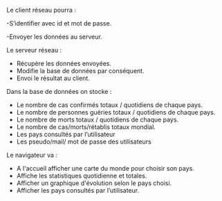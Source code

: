 Le client réseau pourra :

-S’identifier avec id et mot de passe.

 -Envoyer les données au serveur.

Le serveur réseau :

- Récupère les données envoyées.
- Modifie la base de données par conséquent.
- Envoi le résultat au client.

Dans la base de données on stocke :

- Le nombre de cas confirmés totaux / quotidiens de chaque pays.
- Le nombre de personnes guéries totaux / quotidiens de chaque pays.
- Le nombre de morts totaux / quotidiens de chaque pays.
- Le nombre de cas/morts/rétablis totaux mondial.
- Les pays consultés par l’utilisateur
- Les pseudo/mail/ mot de passe des utilisateurs
  
Le navigateur va :

- A l'accueil afficher une carte du monde pour choisir son pays.
- Affiche les statistiques quotidienne et totales.
- Afficher un graphique d'évolution selon le pays choisi.
- Afficher les pays consultés par l’utilisateur.

